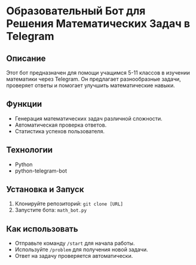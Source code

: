 # Образовательный Бот для Решения Математических Задач в Telegram

## Описание
Этот бот предназначен для помощи учащимся 5-11 классов в изучении математики через Telegram. Он предлагает разнообразные задачи, проверяет ответы и помогает улучшить математические навыки.

## Функции
- Генерация математических задач различной сложности.
- Автоматическая проверка ответов.
- Статистика успехов пользователя.

## Технологии
- Python
- python-telegram-bot

## Установка и Запуск
1. Клонируйте репозиторий: `git clone [URL]`
2. Запустите бота: `math_bot.py` 

## Как использовать
- Отправьте команду `/start` для начала работы.
- Используйте `/problem` для получения новой задачи.
- Ответ на задачу проверяется автоматически.
